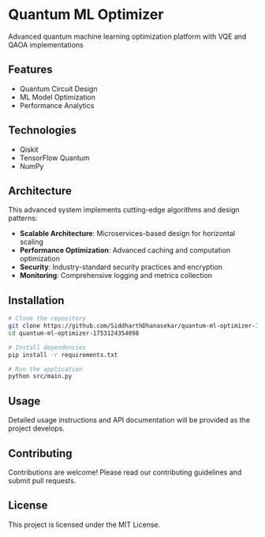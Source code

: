 # Quantum ML Optimizer

Advanced quantum machine learning optimization platform with VQE and QAOA implementations

## Features

- Quantum Circuit Design
- ML Model Optimization
- Performance Analytics

## Technologies

- Qiskit
- TensorFlow Quantum
- NumPy

## Architecture

This advanced system implements cutting-edge algorithms and design patterns:

- **Scalable Architecture**: Microservices-based design for horizontal scaling
- **Performance Optimization**: Advanced caching and computation optimization
- **Security**: Industry-standard security practices and encryption
- **Monitoring**: Comprehensive logging and metrics collection

## Installation

```bash
# Clone the repository
git clone https://github.com/SiddharthDhanasekar/quantum-ml-optimizer-1753124354098.git
cd quantum-ml-optimizer-1753124354098

# Install dependencies
pip install -r requirements.txt

# Run the application
python src/main.py
```

## Usage

Detailed usage instructions and API documentation will be provided as the project develops.

## Contributing

Contributions are welcome! Please read our contributing guidelines and submit pull requests.

## License

This project is licensed under the MIT License.
